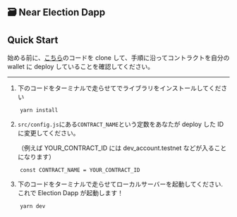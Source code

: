 ## 🗃 **Near Election Dapp**

## **Quick Start**

始める前に、[こちら](https://github.com/honganji/near-election-dapp-contract)のコードを clone して、手順に沿ってコントラクトを自分の wallet に deploy していることを確認してください。

---

1. 下のコードをターミナルで走らせてでライブラリをインストールしてください

```
    yarn install
```

2. `src/config.js`にある`CONTRACT_NAME`という定数をあなたが deploy した ID に変更してください。

   （例えば YOUR_CONTRACT_ID には dev_account.testnet などが入ることになります）

```
    const CONTRACT_NAME = YOUR_CONTRACT_ID
```

3. 下のコードをターミナルで走らせてローカルサーバーを起動してください.
   これで Election Dapp が起動します！

```
    yarn dev
```
